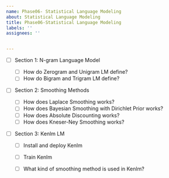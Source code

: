 ```yaml
---
name: Phase06- Statistical Language Modeling
about: Statistical Language Modeling
title: Phase06-Statistical Language Modeling
labels: ''
assignees: ''


---
```


- [ ] Section 1: N-gram Language Model

  - [ ] How do Zerogram and Unigram LM define? 
  - [ ] How do Bigram and Trigram LM define? 

- [ ] Section 2: Smoothing Methods

  - [ ] How does Laplace Smoothing works?
  - [ ] How does Bayesian Smoothing with Dirichlet Prior works?
  - [ ] How does Absolute Discounting works?
  - [ ] How does Kneser-Ney Smoothing works?

- [ ] Section 3: Kenlm LM

  - [ ] Install and deploy Kenlm 
  - [ ] Train Kenlm 
  - [ ] What kind of smoothing method is used in Kenlm?

  